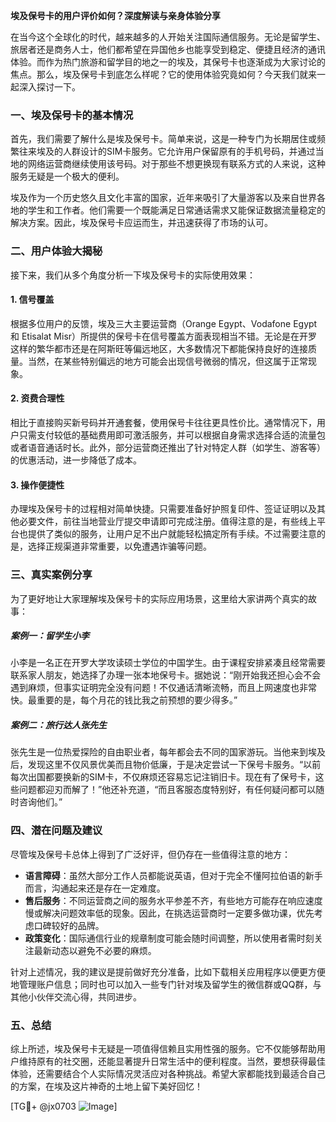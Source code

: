 **埃及保号卡的用户评价如何？深度解读与亲身体验分享**

在当今这个全球化的时代，越来越多的人开始关注国际通信服务。无论是留学生、旅居者还是商务人士，他们都希望在异国他乡也能享受到稳定、便捷且经济的通讯体验。而作为热门旅游和留学目的地之一的埃及，其保号卡也逐渐成为大家讨论的焦点。那么，埃及保号卡到底怎么样呢？它的使用体验究竟如何？今天我们就来一起深入探讨一下。

### 一、埃及保号卡的基本情况

首先，我们需要了解什么是埃及保号卡。简单来说，这是一种专门为长期居住或频繁往来埃及的人群设计的SIM卡服务。它允许用户保留原有的手机号码，并通过当地的网络运营商继续使用该号码。对于那些不想更换现有联系方式的人来说，这种服务无疑是一个极大的便利。

埃及作为一个历史悠久且文化丰富的国家，近年来吸引了大量游客以及来自世界各地的学生和工作者。他们需要一个既能满足日常通话需求又能保证数据流量稳定的解决方案。因此，埃及保号卡应运而生，并迅速获得了市场的认可。

### 二、用户体验大揭秘

接下来，我们从多个角度分析一下埃及保号卡的实际使用效果：

#### 1. **信号覆盖**
根据多位用户的反馈，埃及三大主要运营商（Orange Egypt、Vodafone Egypt 和 Etisalat Misr）所提供的保号卡在信号覆盖方面表现相当不错。无论是在开罗这样的繁华都市还是在阿斯旺等偏远地区，大多数情况下都能保持良好的连接质量。当然，在某些特别偏远的地方可能会出现信号微弱的情况，但这属于正常现象。

#### 2. **资费合理性**
相比于直接购买新号码并开通套餐，使用保号卡往往更具性价比。通常情况下，用户只需支付较低的基础费用即可激活服务，并可以根据自身需求选择合适的流量包或者语音通话时长。此外，部分运营商还推出了针对特定人群（如学生、游客等）的优惠活动，进一步降低了成本。

#### 3. **操作便捷性**
办理埃及保号卡的过程相对简单快捷。只需要准备好护照复印件、签证证明以及其他必要文件，前往当地营业厅提交申请即可完成注册。值得注意的是，有些线上平台也提供了类似的服务，让用户足不出户就能轻松搞定所有手续。不过需要注意的是，选择正规渠道非常重要，以免遭遇诈骗等问题。

### 三、真实案例分享

为了更好地让大家理解埃及保号卡的实际应用场景，这里给大家讲两个真实的故事：

##### 案例一：留学生小李
小李是一名正在开罗大学攻读硕士学位的中国学生。由于课程安排紧凑且经常需要联系家人朋友，她选择了办理一张本地保号卡。据她说：“刚开始我还担心会不会遇到麻烦，但事实证明完全没有问题！不仅通话清晰流畅，而且上网速度也非常快。最重要的是，每个月花的钱比我之前预想的要少得多。”

##### 案例二：旅行达人张先生
张先生是一位热爱探险的自由职业者，每年都会去不同的国家游玩。当他来到埃及后，发现这里不仅风景优美而且物价低廉，于是决定尝试一下保号卡服务。“以前每次出国都要换新的SIM卡，不仅麻烦还容易忘记注销旧卡。现在有了保号卡，这些问题都迎刃而解了！”他还补充道，“而且客服态度特别好，有任何疑问都可以随时咨询他们。”

### 四、潜在问题及建议

尽管埃及保号卡总体上得到了广泛好评，但仍存在一些值得注意的地方：

- **语言障碍**：虽然大部分工作人员都能说英语，但对于完全不懂阿拉伯语的新手而言，沟通起来还是存在一定难度。
- **售后服务**：不同运营商之间的服务水平参差不齐，有些地方可能存在响应速度慢或解决问题效率低的现象。因此，在挑选运营商时一定要多做功课，优先考虑口碑较好的品牌。
- **政策变化**：国际通信行业的规章制度可能会随时间调整，所以使用者需时刻关注最新动态以避免不必要的麻烦。

针对上述情况，我的建议是提前做好充分准备，比如下载相关应用程序以便更方便地管理账户信息；同时也可以加入一些专门针对埃及留学生的微信群或QQ群，与其他小伙伴交流心得，共同进步。

### 五、总结

综上所述，埃及保号卡无疑是一项值得信赖且实用性强的服务。它不仅能够帮助用户维持原有的社交圈，还能显著提升日常生活中的便利程度。当然，要想获得最佳体验，还需要结合个人实际情况灵活应对各种挑战。希望大家都能找到最适合自己的方案，在埃及这片神奇的土地上留下美好回忆！

[TG💪+ @jx0703 ![Image](https://github.com/user-attachments/assets/dbca1d08-cadb-493c-b0ec-ad6f7a83f270)]
